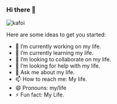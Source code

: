 ### Hi there 👋


![kafoi](https://github.com/hoshikuro22/hoshikuro22/assets/89105589/dbd91c3c-6897-4e95-b67b-6b3b88066937)


Here are some ideas to get you started:

- 🔭 I’m currently working on my life.
- 🌱 I’m currently learning my life.
- 👯 I’m looking to collaborate on my life.
- 🤔 I’m looking for help with my life.
- 💬 Ask me about my life.
- 📫 How to reach me: My life.
- 😄 Pronouns: my/life
- ⚡ Fun fact: My Life.

